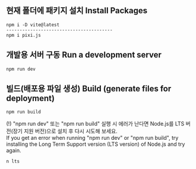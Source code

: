 ## 현재 폴더에 패키지 설치 Install Packages

    npm i -D vite@latest
    ----------------------------------------
    npm i pixi.js

## 개발용 서버 구동 Run a development server

    npm run dev

## 빌드(배포용 파일 생성) Build (generate files for deployment)

    npm run build

(!)
"npm run dev" 또는 "npm run build" 실행 시 에러가 난다면 Node.js를 LTS 버전(장기 지원 버전)으로 설치 후 다시 시도해 보세요.\
If you get an error when running "npm run dev" or "npm run build", try installing the Long Term Support version (LTS version) of Node.js and try again.

    n lts